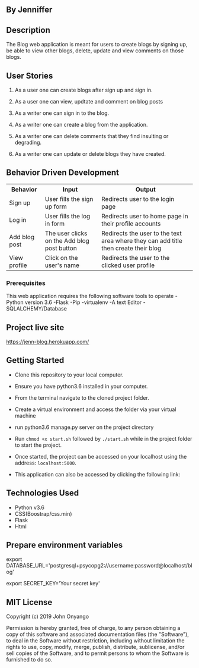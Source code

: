 ## By Jenniffer

## Description

The Blog web application is meant for users to create blogs by signing up, be able to view other blogs, delete, update and view comments on those blogs.


##  User Stories
1. As a user one can create blogs after sign up and sign in.
2. As a user one can view, updtate and comment on blog posts

3. As a writer one can sign in to the blog.
4. As a writer one can create a blog from the application.
5. As a writer one can delete comments that they find insulting or degrading.
6. As a writer one can update or delete blogs they have created.


##  Behavior Driven Development
<table>
    <tr>
      <th>Behavior</th> 
      <th>Input</th> 
      <th>Output</th>   
    </tr>
    <!-- <tr>
        <td>Displaying various blog categories</td>
        <td>Click on a category</td>
        <td>The user lands to a page with several blogs on that category</td>
    </tr> -->
    <!-- <tr>
        <td>Subscribe</td>
        <td>User fills the subscribe form</td>
        <td>Redirects user to the home page to view posted blogs</td>
    </tr> -->
    <tr>
        <td>Sign up</td>
        <td>User fills the sign up form</td>
        <td>Redirects user to the login page</td>
    </tr>
    <tr>
        <td>Log in</td>
        <td>User fills the log in form</td>
        <td>Redirects user to home page in their profile accounts</td>
    </tr>
    <tr>
        <td>Add blog post</td>
        <td>The user clicks on the Add blog post button</td>
        <td>Redirects the user to the text area where they can add title then create their blog</td>
    </tr>
    <!-- <tr>
        <td>View recent blog posts</td>
        <td>The user scrolls down to the most recent blogs posted if any</td>
        <td>User sees posts with the options of update, comment on and delete post</td>
    </tr> -->
    <tr>
        <td>View profile</td>
        <td>Click on the user's name</td>
        <td>Redirects the user to the clicked user profile</td>
    </tr>
</table>

### Prerequisites

This web application requires the following software tools to operate
-Python version 3.6
-Flask
-Pip
-virtualenv
-A text  Editor
-SQLALCHEMY/Database

## Project live site
https://jenn-blog.herokuapp.com/


## Getting Started

* Clone this repository to your local computer.
* Ensure you have python3.6 installed in your computer.
* From the terminal navigate to the cloned project folder.
* Create a virtual environment and access the folder via your virtual machine
 
 * run python3.6 manage.py server on the project directory

* Run ```chmod +x start.sh``` followed by ``` ./start.sh ``` while in the project folder to start the project.
* Once started, the project can be accessed on your localhost using the address: ``` localhost:5000 ```.
* This application can also be accessed by clicking the following link: 

## Technologies Used

* Python v3.6
* CSS(Boostrap/css.min)
* Flask
* Html

## Prepare environment variables
export DATABASE_URL='postgresql+psycopg2://username:password@localhost/blog'

export SECRET_KEY='Your secret key'



## MIT License

Copyright (c) 2019 John Onyango

Permission is hereby granted, free of charge, to any person obtaining a copy of this software and associated documentation files (the "Software"), to deal in the Software without restriction, including without limitation the rights to use, copy, modify, merge, publish, distribute, sublicense, and/or sell copies of the Software, and to permit persons to whom the Software is furnished to do so.